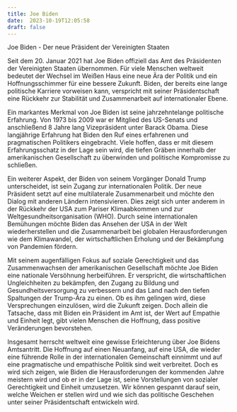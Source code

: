 ```yaml
---
title: Joe Biden
date:  2023-10-19T12:05:58
draft: false
---
```


Joe Biden - Der neue Präsident der Vereinigten Staaten

Seit dem 20. Januar 2021 hat Joe Biden offiziell das Amt des Präsidenten der Vereinigten Staaten übernommen. Für viele Menschen weltweit bedeutet der Wechsel im Weißen Haus eine neue Ära der Politik und ein Hoffnungsschimmer für eine bessere Zukunft. Biden, der bereits eine lange politische Karriere vorweisen kann, verspricht mit seiner Präsidentschaft eine Rückkehr zur Stabilität und Zusammenarbeit auf internationaler Ebene.

Ein markantes Merkmal von Joe Biden ist seine jahrzehntelange politische Erfahrung. Von 1973 bis 2009 war er Mitglied des US-Senats und anschließend 8 Jahre lang Vizepräsident unter Barack Obama. Diese langjährige Erfahrung hat Biden den Ruf eines erfahrenen und pragmatischen Politikers eingebracht. Viele hoffen, dass er mit diesem Erfahrungsschatz in der Lage sein wird, die tiefen Gräben innerhalb der amerikanischen Gesellschaft zu überwinden und politische Kompromisse zu schließen.

Ein weiterer Aspekt, der Biden von seinem Vorgänger Donald Trump unterscheidet, ist sein Zugang zur internationalen Politik. Der neue Präsident setzt auf eine multilaterale Zusammenarbeit und möchte den Dialog mit anderen Ländern intensivieren. Dies zeigt sich unter anderem in der Rückkehr der USA zum Pariser Klimaabkommen und zur Weltgesundheitsorganisation (WHO). Durch seine internationalen Bemühungen möchte Biden das Ansehen der USA in der Welt wiederherstellen und die Zusammenarbeit bei globalen Herausforderungen wie dem Klimawandel, der wirtschaftlichen Erholung und der Bekämpfung von Pandemien fördern.

Mit seinem augenfälligen Fokus auf soziale Gerechtigkeit und das Zusammenwachsen der amerikanischen Gesellschaft möchte Joe Biden eine nationale Versöhnung herbeiführen. Er verspricht, die wirtschaftlichen Ungleichheiten zu bekämpfen, den Zugang zu Bildung und Gesundheitsversorgung zu verbessern und das Land nach den tiefen Spaltungen der Trump-Ära zu einen. Ob es ihm gelingen wird, diese Versprechungen einzulösen, wird die Zukunft zeigen. Doch allein die Tatsache, dass mit Biden ein Präsident im Amt ist, der Wert auf Empathie und Einheit legt, gibt vielen Menschen die Hoffnung, dass positive Veränderungen bevorstehen.

Insgesamt herrscht weltweit eine gewisse Erleichterung über Joe Bidens Amtsantritt. Die Hoffnung auf einen Neuanfang, auf eine USA, die wieder eine führende Rolle in der internationalen Gemeinschaft einnimmt und auf eine pragmatische und empathische Politik sind weit verbreitet. Doch es wird sich zeigen, wie Biden die Herausforderungen der kommenden Jahre meistern wird und ob er in der Lage ist, seine Vorstellungen von sozialer Gerechtigkeit und Einheit umzusetzen. Wir können gespannt darauf sein, welche Weichen er stellen wird und wie sich das politische Geschehen unter seiner Präsidentschaft entwickeln wird.